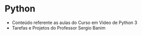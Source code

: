 # Python
 * Conteúdo referente as aulas do Curso em Video de Python 3  
 * Tarefas e Projetos do Professor Sergio Banim
 

